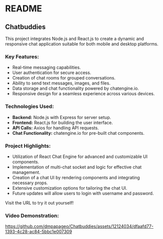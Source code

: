 # README

## Chatbuddies

This project integrates Node.js and React.js to create a dynamic and responsive chat application suitable for both mobile and desktop platforms.

### Key Features:
- Real-time messaging capabilities.
- User authentication for secure access.
- Creation of chat rooms for grouped conversations.
- Ability to send text messages, images, and files.
- Data storage and chat functionality powered by chatengine.io.
- Responsive design for a seamless experience across various devices.

### Technologies Used:
- **Backend:** Node.js with Express for server setup.
- **Frontend:** React.js for building the user interface.
- **API Calls:** Axios for handling API requests.
- **Chat Functionality:** chatengine.io for pre-built chat components.

### Project Highlights:
- Utilization of React Chat Engine for advanced and customizable UI components.
- Implementation of multi-chat socket and logic for effective chat management.
- Creation of a chat UI by rendering components and integrating necessary props.
- Extensive customization options for tailoring the chat UI.
- Future updates will allow users to login with username and password.

Visit the URL to try it out yourself!

### Video Demonstration:

https://github.com/dmpapageo/Chatbuddies/assets/12124034/dfaafd77-1393-4c28-ac84-5bbc1e007309



